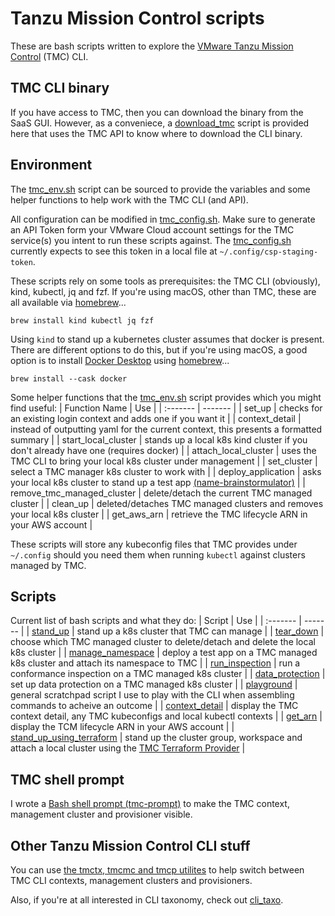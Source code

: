 # Tanzu Mission Control scripts
These are bash scripts written to explore the [VMware Tanzu Mission Control](https://tanzu.vmware.com/mission-control) (TMC) CLI.

## TMC CLI binary
If you have access to TMC, then you can download the binary from the SaaS GUI. However, as a conveniece, a [download_tmc](download_tmc) script is provided here that uses the TMC API to know where to download the CLI binary.

## Environment
The [tmc_env.sh](tmc_env.sh) script can be sourced to provide the variables and some helper functions to help work with the TMC CLI (and API). 

All configuration can be modified in [tmc_config.sh](tmc_config.sh). Make sure to generate an API Token form your VMware Cloud account settings for the TMC service(s) you intent to run these scripts against. The [tmc_config.sh](tmc_config.sh) currently expects to see this token in a local file at `~/.config/csp-staging-token`.

These scripts rely on some tools as prerequisites: the TMC CLI (obviously), kind, kubectl, jq and fzf.
If you're using macOS, other than TMC, these are all available via [homebrew](https://brew.sh)...
  
`brew install kind kubectl jq fzf`

Using `kind` to stand up a kubernetes cluster assumes that docker is present. There are different options to do this, but if you're using macOS, a good option is to install [Docker Desktop](https://www.docker.com/products/docker-desktop) using [homebrew](https://brew.sh)...

`brew install --cask docker`

Some helper functions that the [tmc_env.sh](tmc_env.sh) script provides which you might find useful:
| Function Name | Use |
| :------- | ------- |
| set_up | checks for an existing login context and adds one if you want it |
| context_detail | instead of outputting yaml for the current context, this presents a formatted summary |
| start_local_cluster | stands up a local k8s kind cluster if you don't already have one (requires docker) |
| attach_local_cluster | uses the TMC CLI to bring your local k8s cluster under management |
| set_cluster | select a TMC manager k8s cluster to work with |
| deploy_application | asks your local k8s cluster to stand up a test app [(name-brainstormulator)](https://github.com/ali5ter/name-brainstormulator) |
| remove_tmc_managed_cluster | delete/detach the current TMC managed cluster |
| clean_up | deleted/detaches TMC managed clusters and removes your local k8s cluster |
| get_aws_arn | retrieve the TMC lifecycle ARN in your AWS account |

These scripts will store any kubeconfig files that TMC provides under `~/.config` should you need them when running `kubectl` against clusters managed by TMC.

## Scripts
Current list of bash scripts and what they do:
| Script | Use |
| :------- | ------- |
| [stand_up](stand_up) | stand up a k8s cluster that TMC can manage |
| [tear_down](tear_down) | choose which TMC managed cluster to delete/detach and delete the local k8s cluster |
| [manage_namespace](manage_namespace) | deploy a test app on a TMC managed k8s cluster and attach its namespace to TMC |
| [run_inspection](run_inspection) | run a conformance inspection on a TMC managed k8s cluster |
| [data_protection](data_protection) | set up data protection on a TMC managed k8s cluster |
| [playground](playground) | general scratchpad script I use to play with the CLI when assembling commands to acheive an outcome |
| [context_detail](context_detail) | display the TMC context detail, any TMC kubeconfigs and local kubectl contexts |
| [get_arn](get_arn) | display the TCM lifecycle ARN in your AWS account |
| [stand_up_using_terraform](stand_up_using_terraform) | stand up the cluster group, workspace and attach a local cluster using the [TMC Terraform Provider](https://registry.terraform.io/providers/vmware/tanzu-mission-control/latest) |

## TMC shell prompt
I wrote a [Bash shell prompt (tmc-prompt)](https://github.com/ali5ter/tmc-prompt) to make the TMC context, management cluster and provisioner visible.

## Other Tanzu Mission Control CLI stuff
You can use [the tmctx, tmcmc and tmcp utilites](https://github.com/ali5ter/tmcctx) to help switch between TMC CLI contexts, management clusters and provisioners.

Also, if you're at all interested in CLI taxonomy, check out [cli_taxo](https://github.com/ali5ter/cli_taxo).
